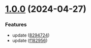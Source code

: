 # [1.0.0](https://github.com/Coderclc/client-api-plop/compare/v1.10.0...v1.0.0) (2024-04-27)

### Features

- update ([8294724](https://github.com/Coderclc/client-api-plop/commit/8294724e9fd4df95c5000eac3eb70991fc0e2705))
- update ([f182956](https://github.com/Coderclc/client-api-plop/commit/f1829564885007a905e23f272dc0f45fd3fd9179))
